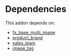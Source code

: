 # Dependencies

This addon depends on:

- [fs_base_multi_image](https://github.com/bringout/oca-storage)
- [product_brand](https://github.com/bringout/oca-technical)
- [sales_team](https://github.com/bringout/oca-ocb-sale/tree/180760d29eed276994d9dc061dc7089d5bfe0014/odoo-bringout-oca-ocb-sales_team)
- [image_tag](https://github.com/bringout/oca-storage)
